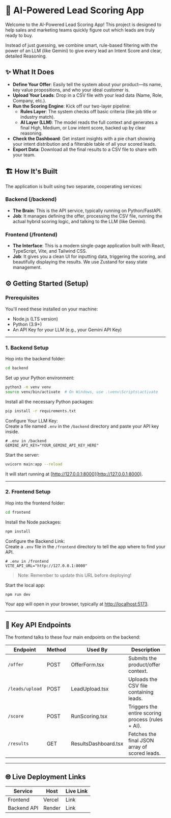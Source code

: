 # 🤖 AI-Powered Lead Scoring App

Welcome to the AI-Powered Lead Scoring App! This project is designed to help sales and marketing teams quickly figure out which leads are truly ready to buy.

Instead of just guessing, we combine smart, rule-based filtering with the power of an LLM (like Gemini) to give every lead an Intent Score and clear, detailed Reasoning.

## ✨ What It Does

- **Define Your Offer**: Easily tell the system about your product—its name, key value propositions, and who your ideal customer is.
- **Upload Your Leads**: Drop in a CSV file with your lead data (Name, Role, Company, etc.).
- **Run the Scoring Engine**: Kick off our two-layer pipeline:
  - **Rules Layer**: The system checks off basic criteria (like job title or industry match).
  - **AI Layer (LLM)**: The model reads the full context and generates a final High, Medium, or Low intent score, backed up by clear reasoning.
- **Check the Dashboard**: Get instant insights with a pie chart showing your intent distribution and a filterable table of all your scored leads.
- **Export Data**: Download all the final results to a CSV file to share with your team.

## 🏗️ How It's Built

The application is built using two separate, cooperating services:

### Backend (/backend)

- **The Brain**: This is the API service, typically running on Python/FastAPI.
- **Job**: It manages defining the offer, processing the CSV file, running the actual hybrid scoring logic, and talking to the LLM (like Gemini).

### Frontend (/frontend)

- **The Interface**: This is a modern single-page application built with React, TypeScript, Vite, and Tailwind CSS.
- **Job**: It gives you a clean UI for inputting data, triggering the scoring, and beautifully displaying the results. We use Zustand for easy state management.

## ⚙️ Getting Started (Setup)

### Prerequisites

You'll need these installed on your machine:

- Node.js (LTS version)
- Python (3.9+)
- An API Key for your LLM (e.g., your Gemini API Key)

---

### 1. Backend Setup

Hop into the backend folder:

```bash
cd backend
```

Set up your Python environment:

```bash
python3 -m venv venv
source venv/bin/activate  # On Windows, use .\venv\Scripts\activate
```

Install all the necessary Python packages:

```bash
pip install -r requirements.txt
```

Configure Your LLM Key:  
Create a file named `.env` in the `/backend` directory and paste your API key inside.

```env
# .env in /backend
GEMINI_API_KEY="YOUR_GEMINI_API_KEY_HERE"
```

Start the server:

```bash
uvicorn main:app --reload
```

It will start running at [http://127.0.0.1:8000](http://127.0.0.1:8000).

---

### 2. Frontend Setup

Hop into the frontend folder:

```bash
cd frontend
```

Install the Node packages:

```bash
npm install
```

Configure the Backend Link:  
Create a `.env` file in the `/frontend` directory to tell the app where to find your API.

```env
# .env in /frontend
VITE_API_URL="http://127.0.0.1:8000"
```

> Note: Remember to update this URL before deploying!

Start the local app:

```bash
npm run dev
```

Your app will open in your browser, typically at [http://localhost:5173](http://localhost:5173).

---

## 🔗 Key API Endpoints

The frontend talks to these four main endpoints on the backend:

| Endpoint       | Method | Used By            | Description                                      |
|----------------|--------|--------------------|--------------------------------------------------|
| `/offer`       | POST   | OfferForm.tsx      | Submits the product/offer context.               |
| `/leads/upload`| POST   | LeadUpload.tsx     | Uploads the CSV file containing leads.           |
| `/score`       | POST   | RunScoring.tsx     | Triggers the entire scoring process (rules + AI).|
| `/results`     | GET    | ResultsDashboard.tsx| Fetches the final JSON array of scored leads.   |

---

## 🌐 Live Deployment Links



| Service       | Host                | Live Link                     |
|---------------|---------------------|-------------------------------|
| Frontend      | Vercel      | Link      |
| Backend API   | Render | Link  |
